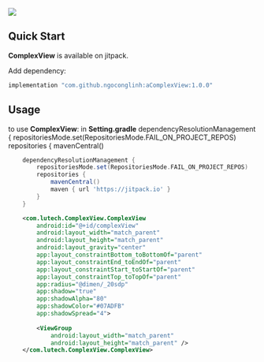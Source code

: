 [![](https://jitpack.io/v/sakacyber/html-textview.svg)](https://jitpack.io/#ngoconglinh/aComplexView/)

## Quick Start

**ComplexView** is available on jitpack.

Add dependency:

```groovy
implementation "com.github.ngoconglinh:aComplexView:1.0.0"
```

## Usage

to use **ComplexView**:
in **Setting.gradle**
dependencyResolutionManagement {
repositoriesMode.set(RepositoriesMode.FAIL_ON_PROJECT_REPOS)
repositories {
mavenCentral()
```groovy
	dependencyResolutionManagement {
		repositoriesMode.set(RepositoriesMode.FAIL_ON_PROJECT_REPOS)
		repositories {
			mavenCentral()
			maven { url 'https://jitpack.io' }
		}
	}
```
```xml
    <com.lutech.ComplexView.ComplexView
        android:id="@+id/complexView"
        android:layout_width="match_parent"
        android:layout_height="match_parent"
        android:layout_gravity="center"
        app:layout_constraintBottom_toBottomOf="parent"
        app:layout_constraintEnd_toEndOf="parent"
        app:layout_constraintStart_toStartOf="parent"
        app:layout_constraintTop_toTopOf="parent"
        app:radius="@dimen/_20sdp"
        app:shadow="true"
        app:shadowAlpha="80"
        app:shadowColor="#07ADFB"
        app:shadowSpread="4">
    
        <ViewGroup
            android:layout_width="match_parent"
            android:layout_height="match_parent" />
    </com.lutech.ComplexView.ComplexView>
```
